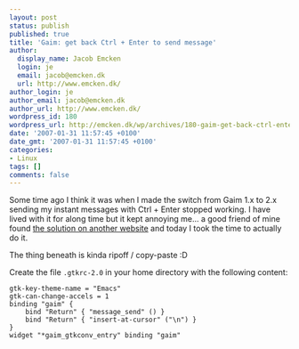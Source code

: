 ```yaml
---
layout: post
status: publish
published: true
title: 'Gaim: get back Ctrl + Enter to send message'
author:
  display_name: Jacob Emcken
  login: je
  email: jacob@emcken.dk
  url: http://www.emcken.dk/
author_login: je
author_email: jacob@emcken.dk
author_url: http://www.emcken.dk/
wordpress_id: 180
wordpress_url: http://emcken.dk/wp/archives/180-gaim-get-back-ctrl-enter-to-send-message.html
date: '2007-01-31 11:57:45 +0100'
date_gmt: '2007-01-31 11:57:45 +0100'
categories:
- Linux
tags: []
comments: false
---
```

Some time ago I think it was when I made the switch from Gaim 1.x to 2.x sending my instant messages with Ctrl + Enter stopped working. I have lived with it for along time but it kept annoying me...  a good friend of mine found [the solution on another website][1] and today I took the time to actually do it.

The thing beneath is kinda ripoff / copy-paste :D

Create the file `.gtkrc-2.0` in your home directory with the following content:

    gtk-key-theme-name = "Emacs"
    gtk-can-change-accels = 1
    binding "gaim" {
        bind "Return" { "message_send" () }
        bind "Return" { "insert-at-cursor" ("\n") }
    }
    widget "*gaim_gtkconv_entry" binding "gaim"

[1]: http://thened.net/gaim-2.0-ctrl-enter-2006-11-07-16-40

